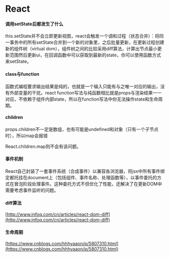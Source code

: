 # React

#### 调用setState后都发生了什么
this.setState并不会立即更新视图，react会触发一个调和过程（状态合并）：将同一事务中的所有setState合并到一个新的对象里，之后批量更新，在更新过程创建新的组件树（virtual dom），组件树之间的比较采用diff算法，计算出节点最小更新范围然后更新ui，在回调函数中可以获取到最新的state，你可以使用函数方式来setState。

#### class与function
函数式编程要求输出结果是纯的，也就是一个输入只能有与之唯一对应的输出，没有外部变量的干扰。react function写法与纯函数相比就是props与渲染结果一一对应，不依赖于组件内部state，所以在function写法中你无法操作state和生命周期。

#### children
props.children不一定是数组，也有可能是undefined和对象（只有一个子节点时），所以map会报错

React.children.map则不会有该问题。

#### 事件机制
React自己封装了一套事件系统（合成事件）以兼容各浏览器，将jsx中所有事件绑定都托挂在document上（包括组件、事件名称、处理函数等），以事件委托的方式在冒泡阶段处理事件。这种委托方式不但优化了性能，还解决了在更新DOM中需要考虑事件监听的问题。

#### diff算法
[http://www.infoq.com/cn/articles/react-dom-diff](http://www.infoq.com/cn/articles/react-dom-diff)

#### 生命周期
[https://www.cnblogs.com/hhhyaaon/p/5807310.html](https://www.cnblogs.com/hhhyaaon/p/5807310.html)